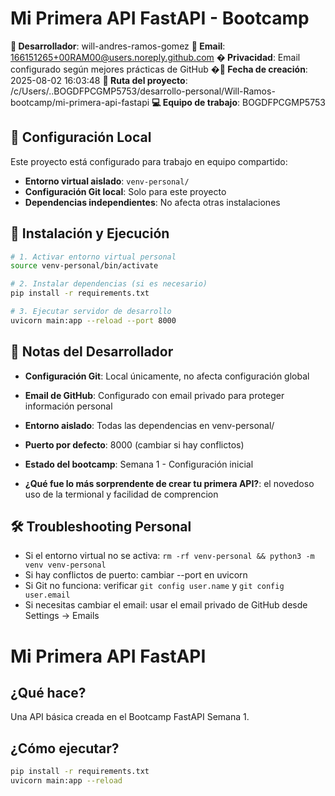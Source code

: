 # Mi Primera API FastAPI - Bootcamp

**👤 Desarrollador**: will-andres-ramos-gomez
**📧 Email**: 166151265+00RAM00@users.noreply.github.com
**� Privacidad**: Email configurado según mejores prácticas de GitHub
**�📅 Fecha de creación**: 2025-08-02 16:03:48
**📂 Ruta del proyecto**: /c/Users/..BOGDFPCGMP5753/desarrollo-personal/Will-Ramos-bootcamp/mi-primera-api-fastapi
**💻 Equipo de trabajo**: BOGDFPCGMP5753

## 🔧 Configuración Local

Este proyecto está configurado para trabajo en equipo compartido:

- **Entorno virtual aislado**: `venv-personal/`
- **Configuración Git local**: Solo para este proyecto
- **Dependencias independientes**: No afecta otras instalaciones

## 🚀 Instalación y Ejecución

```bash
# 1. Activar entorno virtual personal
source venv-personal/bin/activate

# 2. Instalar dependencias (si es necesario)
pip install -r requirements.txt

# 3. Ejecutar servidor de desarrollo
uvicorn main:app --reload --port 8000
```

## 📝 Notas del Desarrollador

- **Configuración Git**: Local únicamente, no afecta configuración global
- **Email de GitHub**: Configurado con email privado para proteger información personal
- **Entorno aislado**: Todas las dependencias en venv-personal/
- **Puerto por defecto**: 8000 (cambiar si hay conflictos)
- **Estado del bootcamp**: Semana 1 - Configuración inicial

- **¿Qué fue lo más sorprendente de crear tu primera API?**: el novedoso uso de la termional y 
facilidad de comprencion

## 🛠️ Troubleshooting Personal

- Si el entorno virtual no se activa: `rm -rf venv-personal && python3 -m venv venv-personal`
- Si hay conflictos de puerto: cambiar --port en uvicorn
- Si Git no funciona: verificar `git config user.name` y `git config user.email`
- Si necesitas cambiar el email: usar el email privado de GitHub desde Settings → Emails

# Mi Primera API FastAPI

## ¿Qué hace?

Una API básica creada en el Bootcamp FastAPI Semana 1.

## ¿Cómo ejecutar?

```bash
pip install -r requirements.txt
uvicorn main:app --reload
```
